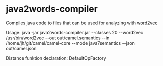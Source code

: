 # java2words-compiler
Compiles java code to files that can be used for analyzing with [word2vec](https://code.google.com/p/word2vec/)

Usage:
    java -jar java2words-compiler.jar --classes 20 --word2vec /usr/bin/word2vec --out out/camel.semantics --in /home/jh/git/camel/camel-core --mode java7semantics --json out/camel.json




Distance funktion declaration: DefaultOpFactory